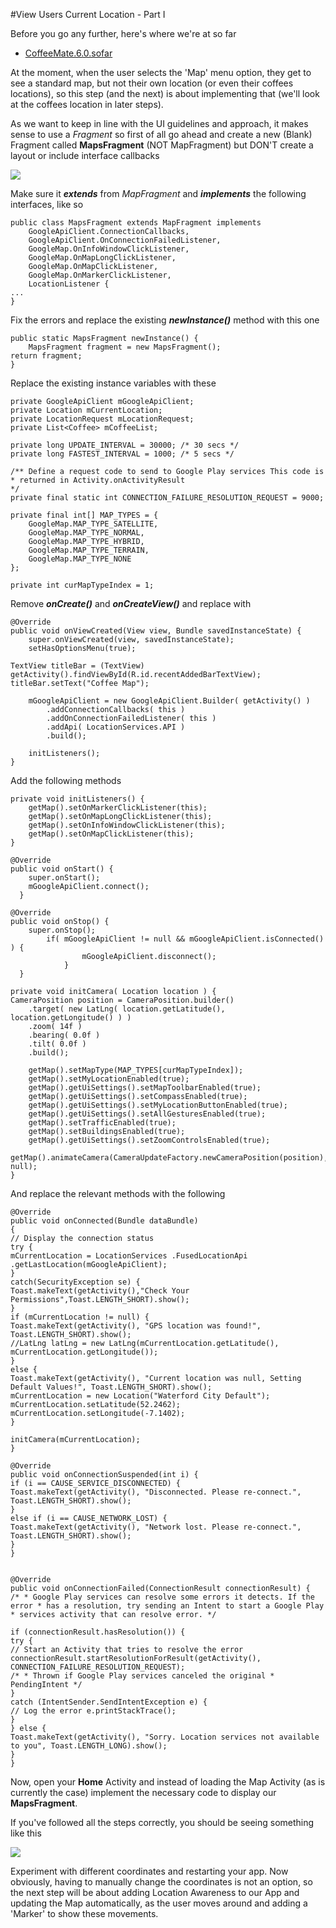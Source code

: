 #View Users Current Location - Part I

Before you go any further, here's where we're at so far

- [CoffeeMate.6.0.sofar](../archives/CoffeeMate.7.0.sofar.zip)


At the moment, when the user selects the 'Map' menu option, they get to see a standard map, but not their own location (or even their coffees locations), so this step (and the next) is about implementing that (we'll look at the coffees location in later steps).

As we want to keep in line with the UI guidelines and approach, it makes sense to use a <i>Fragment</i> so first of all go ahead and create a new (Blank) Fragment called **MapsFragment** (NOT MapFragment) but DON'T create a layout or include interface callbacks

![](/session07/lab/img/lab0704.png)

Make sure it **_extends_** from _MapFragment_ and **_implements_** the following interfaces, like so

```
public class MapsFragment extends MapFragment implements 
    GoogleApiClient.ConnectionCallbacks, 
    GoogleApiClient.OnConnectionFailedListener, 
    GoogleMap.OnInfoWindowClickListener, 
    GoogleMap.OnMapLongClickListener, 
    GoogleMap.OnMapClickListener, 
    GoogleMap.OnMarkerClickListener, 
    LocationListener {
...
}
```
Fix the errors and replace the existing **_newInstance()_** method with this one

```
public static MapsFragment newInstance() { 
    MapsFragment fragment = new MapsFragment(); 
return fragment;
}
```

Replace the existing instance variables with these

```
private GoogleApiClient mGoogleApiClient; 
private Location mCurrentLocation; 
private LocationRequest mLocationRequest; 
private List<Coffee> mCoffeeList; 

private long UPDATE_INTERVAL = 30000; /* 30 secs */ 
private long FASTEST_INTERVAL = 1000; /* 5 secs */ 

/** Define a request code to send to Google Play services This code is
* returned in Activity.onActivityResult
*/ 
private final static int CONNECTION_FAILURE_RESOLUTION_REQUEST = 9000; 

private final int[] MAP_TYPES = { 
    GoogleMap.MAP_TYPE_SATELLITE, 
    GoogleMap.MAP_TYPE_NORMAL, 
    GoogleMap.MAP_TYPE_HYBRID, 
    GoogleMap.MAP_TYPE_TERRAIN, 
    GoogleMap.MAP_TYPE_NONE 
};
 
private int curMapTypeIndex = 1;

```

Remove **_onCreate()_** and **_onCreateView()_** and replace with

```
@Override
public void onViewCreated(View view, Bundle savedInstanceState) { 
    super.onViewCreated(view, savedInstanceState); 
    setHasOptionsMenu(true); 

TextView titleBar = (TextView) getActivity().findViewById(R.id.recentAddedBarTextView);
titleBar.setText("Coffee Map");

    mGoogleApiClient = new GoogleApiClient.Builder( getActivity() ) 
        .addConnectionCallbacks( this )     
        .addOnConnectionFailedListener( this ) 
        .addApi( LocationServices.API ) 
        .build();

    initListeners();
}
```

Add the following methods

```
private void initListeners() { 
    getMap().setOnMarkerClickListener(this); 
    getMap().setOnMapLongClickListener(this); 
    getMap().setOnInfoWindowClickListener(this); 
    getMap().setOnMapClickListener(this);
}

@Override
public void onStart() { 
    super.onStart(); 
    mGoogleApiClient.connect();
  }

@Override
public void onStop() { 
    super.onStop(); 
        if( mGoogleApiClient != null && mGoogleApiClient.isConnected() ) {             
                mGoogleApiClient.disconnect(); 
            }
  }

private void initCamera( Location location ) { 
CameraPosition position = CameraPosition.builder() 
    .target( new LatLng( location.getLatitude(), location.getLongitude() ) ) 
    .zoom( 14f ) 
    .bearing( 0.0f ) 
    .tilt( 0.0f ) 
    .build(); 

    getMap().setMapType(MAP_TYPES[curMapTypeIndex]); 
    getMap().setMyLocationEnabled(true); 
    getMap().getUiSettings().setMapToolbarEnabled(true); 
    getMap().getUiSettings().setCompassEnabled(true); 
    getMap().getUiSettings().setMyLocationButtonEnabled(true); 
    getMap().getUiSettings().setAllGesturesEnabled(true); 
    getMap().setTrafficEnabled(true); 
    getMap().setBuildingsEnabled(true); 
    getMap().getUiSettings().setZoomControlsEnabled(true); 
    getMap().animateCamera(CameraUpdateFactory.newCameraPosition(position), null);
}

```

And replace the relevant methods with the following

```
@Override 
public void onConnected(Bundle dataBundle) 
{ 
// Display the connection status 
try { 
mCurrentLocation = LocationServices .FusedLocationApi .getLastLocation(mGoogleApiClient); 
} 
catch(SecurityException se) { 
Toast.makeText(getActivity(),"Check Your Permissions",Toast.LENGTH_SHORT).show(); 
} 
if (mCurrentLocation != null) { 
Toast.makeText(getActivity(), "GPS location was found!", Toast.LENGTH_SHORT).show(); 
//LatLng latLng = new LatLng(mCurrentLocation.getLatitude(), mCurrentLocation.getLongitude()); 
} 
else { 
Toast.makeText(getActivity(), "Current location was null, Setting Default Values!", Toast.LENGTH_SHORT).show(); 
mCurrentLocation = new Location("Waterford City Default");
mCurrentLocation.setLatitude(52.2462);
mCurrentLocation.setLongitude(-7.1402); 
} 

initCamera(mCurrentLocation); 
} 

@Override 
public void onConnectionSuspended(int i) { 
if (i == CAUSE_SERVICE_DISCONNECTED) { 
Toast.makeText(getActivity(), "Disconnected. Please re-connect.", Toast.LENGTH_SHORT).show(); 
} 
else if (i == CAUSE_NETWORK_LOST) { 
Toast.makeText(getActivity(), "Network lost. Please re-connect.", Toast.LENGTH_SHORT).show(); 
} 
} 


@Override 
public void onConnectionFailed(ConnectionResult connectionResult) {
/* * Google Play services can resolve some errors it detects. If the error * has a resolution, try sending an Intent to start a Google Play * services activity that can resolve error. */ 

if (connectionResult.hasResolution()) { 
try { 
// Start an Activity that tries to resolve the error connectionResult.startResolutionForResult(getActivity(), CONNECTION_FAILURE_RESOLUTION_REQUEST); 
/* * Thrown if Google Play services canceled the original * PendingIntent */ 
} 
catch (IntentSender.SendIntentException e) { 
// Log the error e.printStackTrace(); 
} 
} else { 
Toast.makeText(getActivity(), "Sorry. Location services not available to you", Toast.LENGTH_LONG).show(); 
} 
}
```

Now, open your **Home** Activity and instead of loading the Map Activity (as is currently the case) implement the necessary code to display our **MapsFragment**.

If you've followed all the steps correctly, you should be seeing something like this

![](/session07/lab/img/lab0705.png)

Experiment with different coordinates and restarting your app. Now obviously, having to manually change the coordinates is not an option, so the next step will be about adding Location Awareness to our App and updating the Map automatically, as the user moves around and adding a 'Marker' to show these movements.